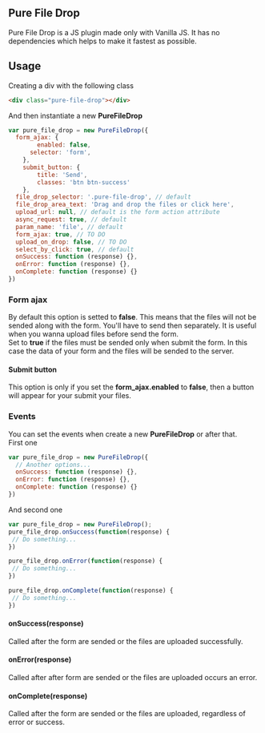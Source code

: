 ## Pure File Drop
Pure File Drop is a JS plugin made only with Vanilla JS. It has no dependencies which helps to make it fastest as possible.

## Usage
Creating a div with the following class
```html
<div class="pure-file-drop"></div>
```
And then instantiate a new **PureFileDrop**
```javascript
var pure_file_drop = new PureFileDrop({
  form_ajax: {
		enabled: false,
	  selector: 'form',
	},
	submit_button: {
		title: 'Send',
		classes: 'btn btn-success'
	},
  file_drop_selector: '.pure-file-drop', // default
  file_drop_area_text: 'Drag and drop the files or click here',
  upload_url: null, // default is the form action attribute
  async_request: true, // default
  param_name: 'file', // default
  form_ajax: true, // TO DO
  upload_on_drop: false, // TO DO
  select_by_click: true, // default
  onSuccess: function (response) {},
  onError: function (response) {},
  onComplete: function (response) {}
})
```

### Form ajax
By default this option is setted to **false**. This means that the files will not be sended along with the form. You'll have to send then separately. It is useful when you wanna upload files before send the form.  
Set to **true** if the files must be sended only when submit the form. In this case the data of your form and the files will be sended to the server.

#### Submit button
This option is only if you set the **form_ajax.enabled** to **false**, then a button will appear for your submit your files.

### Events
You can set the events when create a new **PureFileDrop** or after that.  
First one
```javascript
var pure_file_drop = new PureFileDrop({
  // Another options...
  onSuccess: function (response) {},
  onError: function (response) {},
  onComplete: function (response) {}
})
```  
And second one
```javascript
var pure_file_drop = new PureFileDrop();
pure_file_drop.onSuccess(function(response) {
 // Do something...
})

pure_file_drop.onError(function(response) {
 // Do something...
})

pure_file_drop.onComplete(function(response) {
 // Do something...
})
```  

#### onSuccess(response)
Called after the form are sended or the files are uploaded successfully.

#### onError(response)
Called after after form are sended or the files are uploaded occurs an error.

#### onComplete(response)
Called after the form are sended or the files are uploaded, regardless of error or success.
